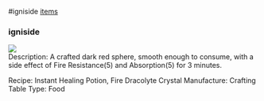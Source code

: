 #igniside
<a href="/posts/wiki/items">items</a>
<div class="iteminfo">
<h3>igniside</h3>
<img class="pixelimage" src="https://dragon-force-studio.com/images/EF_wiki/igniside.png">

</div>
Description:  A crafted dark red sphere, smooth enough to consume, with a side effect of Fire Resistance(5) and Absorption(5) for 3 minutes.

Recipe:  Instant Healing Potion, Fire Dracolyte Crystal
Manufacture:  Crafting Table
Type:  Food